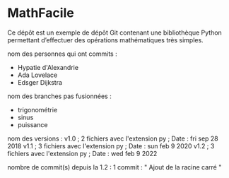# MathFacile

Ce dépôt est un exemple de dépôt Git contenant une bibliothèque Python
permettant d’effectuer des opérations mathématiques très simples.

nom des personnes qui ont commits : 
- Hypatie d'Alexandrie
- Ada Lovelace
- Edsger Dijkstra

nom des branches pas fusionnées : 
- trigonométrie
- sinus
- puissance

nom des versions : 
v1.0 ; 2 fichiers avec l'extension py ; Date : fri sep 28 2018
v1.1 ; 3 fichiers avec l'extension py ; Date : sun feb 9 2020
v1.2 ; 3 fichiers avec l'extension py ; Date : wed feb 9 2022

nombre de commit(s) depuis la 1.2 :
1 commit : " Ajout de la racine carré " 

